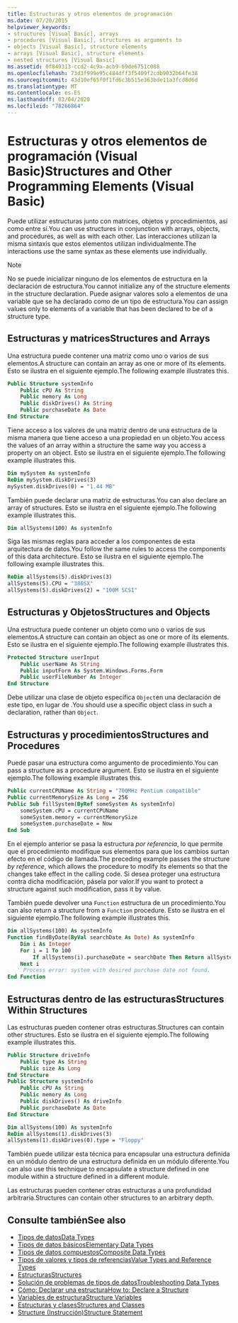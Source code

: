 ```yaml
---
title: Estructuras y otros elementos de programación
ms.date: 07/20/2015
helpviewer_keywords:
- structures [Visual Basic], arrays
- procedures [Visual Basic], structures as arguments to
- objects [Visual Basic], structure elements
- arrays [Visual Basic], structure elements
- nested structures [Visual Basic]
ms.assetid: 0f849313-ccd2-4c9a-acb9-69de6751c088
ms.openlocfilehash: 73d3f999e95c484dff3f5409f2cdb9032b64fe38
ms.sourcegitcommit: 43d10ef65f0f1fd6c3b515e363bde11a3fcd8d6d
ms.translationtype: MT
ms.contentlocale: es-ES
ms.lasthandoff: 03/04/2020
ms.locfileid: "78266864"
---
```

# <a name="structures-and-other-programming-elements-visual-basic"></a><span data-ttu-id="d1933-102">Estructuras y otros elementos de programación (Visual Basic)</span><span class="sxs-lookup"><span data-stu-id="d1933-102">Structures and Other Programming Elements (Visual Basic)</span></span>
<span data-ttu-id="d1933-103">Puede utilizar estructuras junto con matrices, objetos y procedimientos, así como entre sí.</span><span class="sxs-lookup"><span data-stu-id="d1933-103">You can use structures in conjunction with arrays, objects, and procedures, as well as with each other.</span></span> <span data-ttu-id="d1933-104">Las interacciones utilizan la misma sintaxis que estos elementos utilizan individualmente.</span><span class="sxs-lookup"><span data-stu-id="d1933-104">The interactions use the same syntax as these elements use individually.</span></span>  
  
> [!NOTE]
> <span data-ttu-id="d1933-105">No se puede inicializar ninguno de los elementos de estructura en la declaración de estructura.</span><span class="sxs-lookup"><span data-stu-id="d1933-105">You cannot initialize any of the structure elements in the structure declaration.</span></span> <span data-ttu-id="d1933-106">Puede asignar valores solo a elementos de una variable que se ha declarado como de un tipo de estructura.</span><span class="sxs-lookup"><span data-stu-id="d1933-106">You can assign values only to elements of a variable that has been declared to be of a structure type.</span></span>  
  
## <a name="structures-and-arrays"></a><span data-ttu-id="d1933-107">Estructuras y matrices</span><span class="sxs-lookup"><span data-stu-id="d1933-107">Structures and Arrays</span></span>  
 <span data-ttu-id="d1933-108">Una estructura puede contener una matriz como uno o varios de sus elementos.</span><span class="sxs-lookup"><span data-stu-id="d1933-108">A structure can contain an array as one or more of its elements.</span></span> <span data-ttu-id="d1933-109">Esto se ilustra en el siguiente ejemplo.</span><span class="sxs-lookup"><span data-stu-id="d1933-109">The following example illustrates this.</span></span>  
  
```vb  
Public Structure systemInfo  
    Public cPU As String  
    Public memory As Long  
    Public diskDrives() As String  
    Public purchaseDate As Date  
End Structure
```  
  
 <span data-ttu-id="d1933-110">Tiene acceso a los valores de una matriz dentro de una estructura de la misma manera que tiene acceso a una propiedad en un objeto.</span><span class="sxs-lookup"><span data-stu-id="d1933-110">You access the values of an array within a structure the same way you access a property on an object.</span></span> <span data-ttu-id="d1933-111">Esto se ilustra en el siguiente ejemplo.</span><span class="sxs-lookup"><span data-stu-id="d1933-111">The following example illustrates this.</span></span>  
  
```vb  
Dim mySystem As systemInfo  
ReDim mySystem.diskDrives(3)  
mySystem.diskDrives(0) = "1.44 MB"  
```  
  
 <span data-ttu-id="d1933-112">También puede declarar una matriz de estructuras.</span><span class="sxs-lookup"><span data-stu-id="d1933-112">You can also declare an array of structures.</span></span> <span data-ttu-id="d1933-113">Esto se ilustra en el siguiente ejemplo.</span><span class="sxs-lookup"><span data-stu-id="d1933-113">The following example illustrates this.</span></span>  
  
```vb  
Dim allSystems(100) As systemInfo  
```  
  
 <span data-ttu-id="d1933-114">Siga las mismas reglas para acceder a los componentes de esta arquitectura de datos.</span><span class="sxs-lookup"><span data-stu-id="d1933-114">You follow the same rules to access the components of this data architecture.</span></span> <span data-ttu-id="d1933-115">Esto se ilustra en el siguiente ejemplo.</span><span class="sxs-lookup"><span data-stu-id="d1933-115">The following example illustrates this.</span></span>  
  
```vb  
ReDim allSystems(5).diskDrives(3)  
allSystems(5).CPU = "386SX"  
allSystems(5).diskDrives(2) = "100M SCSI"  
```  
  
## <a name="structures-and-objects"></a><span data-ttu-id="d1933-116">Estructuras y Objetos</span><span class="sxs-lookup"><span data-stu-id="d1933-116">Structures and Objects</span></span>  
 <span data-ttu-id="d1933-117">Una estructura puede contener un objeto como uno o varios de sus elementos.</span><span class="sxs-lookup"><span data-stu-id="d1933-117">A structure can contain an object as one or more of its elements.</span></span> <span data-ttu-id="d1933-118">Esto se ilustra en el siguiente ejemplo.</span><span class="sxs-lookup"><span data-stu-id="d1933-118">The following example illustrates this.</span></span>  
  
```vb  
Protected Structure userInput  
    Public userName As String  
    Public inputForm As System.Windows.Forms.Form  
    Public userFileNumber As Integer  
End Structure  
```  
  
 <span data-ttu-id="d1933-119">Debe utilizar una clase de objeto específica `Object`en una declaración de este tipo, en lugar de .</span><span class="sxs-lookup"><span data-stu-id="d1933-119">You should use a specific object class in such a declaration, rather than `Object`.</span></span>  
  
## <a name="structures-and-procedures"></a><span data-ttu-id="d1933-120">Estructuras y procedimientos</span><span class="sxs-lookup"><span data-stu-id="d1933-120">Structures and Procedures</span></span>  
 <span data-ttu-id="d1933-121">Puede pasar una estructura como argumento de procedimiento.</span><span class="sxs-lookup"><span data-stu-id="d1933-121">You can pass a structure as a procedure argument.</span></span> <span data-ttu-id="d1933-122">Esto se ilustra en el siguiente ejemplo.</span><span class="sxs-lookup"><span data-stu-id="d1933-122">The following example illustrates this.</span></span>  
  
```vb  
Public currentCPUName As String = "700MHz Pentium compatible"  
Public currentMemorySize As Long = 256  
Public Sub fillSystem(ByRef someSystem As systemInfo)  
    someSystem.cPU = currentCPUName  
    someSystem.memory = currentMemorySize  
    someSystem.purchaseDate = Now  
End Sub  
```  
  
 <span data-ttu-id="d1933-123">En el ejemplo anterior se pasa la estructura *por referencia*, lo que permite que el procedimiento modifique sus elementos para que los cambios surtan efecto en el código de llamada.</span><span class="sxs-lookup"><span data-stu-id="d1933-123">The preceding example passes the structure *by reference*, which allows the procedure to modify its elements so that the changes take effect in the calling code.</span></span> <span data-ttu-id="d1933-124">Si desea proteger una estructura contra dicha modificación, pásela por valor.</span><span class="sxs-lookup"><span data-stu-id="d1933-124">If you want to protect a structure against such modification, pass it by value.</span></span>  
  
 <span data-ttu-id="d1933-125">También puede devolver una `Function` estructura de un procedimiento.</span><span class="sxs-lookup"><span data-stu-id="d1933-125">You can also return a structure from a `Function` procedure.</span></span> <span data-ttu-id="d1933-126">Esto se ilustra en el siguiente ejemplo.</span><span class="sxs-lookup"><span data-stu-id="d1933-126">The following example illustrates this.</span></span>  
  
```vb  
Dim allSystems(100) As systemInfo  
Function findByDate(ByVal searchDate As Date) As systemInfo  
    Dim i As Integer  
    For i = 1 To 100  
        If allSystems(i).purchaseDate = searchDate Then Return allSystems(i)  
    Next i  
   ' Process error: system with desired purchase date not found.  
End Function  
```  
  
## <a name="structures-within-structures"></a><span data-ttu-id="d1933-127">Estructuras dentro de las estructuras</span><span class="sxs-lookup"><span data-stu-id="d1933-127">Structures Within Structures</span></span>  
 <span data-ttu-id="d1933-128">Las estructuras pueden contener otras estructuras.</span><span class="sxs-lookup"><span data-stu-id="d1933-128">Structures can contain other structures.</span></span> <span data-ttu-id="d1933-129">Esto se ilustra en el siguiente ejemplo.</span><span class="sxs-lookup"><span data-stu-id="d1933-129">The following example illustrates this.</span></span>  
  
```vb  
Public Structure driveInfo  
    Public type As String  
    Public size As Long  
End Structure  
Public Structure systemInfo  
    Public cPU As String  
    Public memory As Long  
    Public diskDrives() As driveInfo  
    Public purchaseDate As Date  
End Structure  
```  
  
```vb  
Dim allSystems(100) As systemInfo  
ReDim allSystems(1).diskDrives(3)  
allSystems(1).diskDrives(0).type = "Floppy"  
```  
  
 <span data-ttu-id="d1933-130">También puede utilizar esta técnica para encapsular una estructura definida en un módulo dentro de una estructura definida en un módulo diferente.</span><span class="sxs-lookup"><span data-stu-id="d1933-130">You can also use this technique to encapsulate a structure defined in one module within a structure defined in a different module.</span></span>  
  
 <span data-ttu-id="d1933-131">Las estructuras pueden contener otras estructuras a una profundidad arbitraria.</span><span class="sxs-lookup"><span data-stu-id="d1933-131">Structures can contain other structures to an arbitrary depth.</span></span>  
  
## <a name="see-also"></a><span data-ttu-id="d1933-132">Consulte también</span><span class="sxs-lookup"><span data-stu-id="d1933-132">See also</span></span>

- [<span data-ttu-id="d1933-133">Tipos de datos</span><span class="sxs-lookup"><span data-stu-id="d1933-133">Data Types</span></span>](../../../../visual-basic/programming-guide/language-features/data-types/index.md)
- [<span data-ttu-id="d1933-134">Tipos de datos básicos</span><span class="sxs-lookup"><span data-stu-id="d1933-134">Elementary Data Types</span></span>](../../../../visual-basic/programming-guide/language-features/data-types/elementary-data-types.md)
- [<span data-ttu-id="d1933-135">Tipos de datos compuestos</span><span class="sxs-lookup"><span data-stu-id="d1933-135">Composite Data Types</span></span>](../../../../visual-basic/programming-guide/language-features/data-types/composite-data-types.md)
- [<span data-ttu-id="d1933-136">Tipos de valores y tipos de referencias</span><span class="sxs-lookup"><span data-stu-id="d1933-136">Value Types and Reference Types</span></span>](../../../../visual-basic/programming-guide/language-features/data-types/value-types-and-reference-types.md)
- [<span data-ttu-id="d1933-137">Estructuras</span><span class="sxs-lookup"><span data-stu-id="d1933-137">Structures</span></span>](../../../../visual-basic/programming-guide/language-features/data-types/structures.md)
- [<span data-ttu-id="d1933-138">Solución de problemas de tipos de datos</span><span class="sxs-lookup"><span data-stu-id="d1933-138">Troubleshooting Data Types</span></span>](../../../../visual-basic/programming-guide/language-features/data-types/troubleshooting-data-types.md)
- [<span data-ttu-id="d1933-139">Cómo: Declarar una estructura</span><span class="sxs-lookup"><span data-stu-id="d1933-139">How to: Declare a Structure</span></span>](../../../../visual-basic/programming-guide/language-features/data-types/how-to-declare-a-structure.md)
- [<span data-ttu-id="d1933-140">Variables de estructura</span><span class="sxs-lookup"><span data-stu-id="d1933-140">Structure Variables</span></span>](../../../../visual-basic/programming-guide/language-features/data-types/structure-variables.md)
- [<span data-ttu-id="d1933-141">Estructuras y clases</span><span class="sxs-lookup"><span data-stu-id="d1933-141">Structures and Classes</span></span>](../../../../visual-basic/programming-guide/language-features/data-types/structures-and-classes.md)
- [<span data-ttu-id="d1933-142">Structure (Instrucción)</span><span class="sxs-lookup"><span data-stu-id="d1933-142">Structure Statement</span></span>](../../../../visual-basic/language-reference/statements/structure-statement.md)
